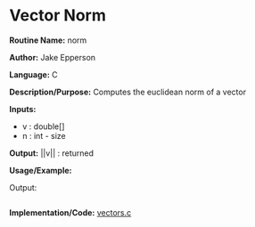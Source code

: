 # Vector Norm

**Routine Name:** norm

**Author:** Jake Epperson

**Language:** C

**Description/Purpose:** Computes the euclidean norm of a vector

**Inputs:**

- v : double[]
- n : int - size

**Output:** ||v|| : returned

**Usage/Example:**

Output:
```
```

**Implementation/Code:** [vectors.c](../../../../src/linear_algebra/C/vectors.c)